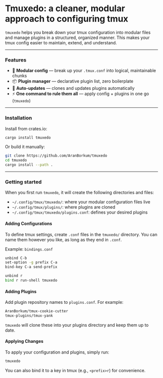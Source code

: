 # Tmuxedo: a cleaner, modular approach to configuring tmux

`tmuxedo` helps you break down your tmux configuration into modular files and manage plugins in a structured, organized manner. This makes your tmux config easier to maintain, extend, and understand.

---
### Features

- 🔧 **Modular config** — break up your `.tmux.conf` into logical, maintainable chunks
- 📦 **Plugin manager** — declarative plugin list, zero boilerplate
- 🔄 **Auto-updates** — clones and updates plugins automatically
- ⚡ **One command to rule them all** — apply config + plugins in one go (`tmuxedo`)

---
### Installation

Install from crates.io:

```bash
cargo install tmuxedo
```

Or build it manually:

```bash
git clone https://github.com/AranBorkum/tmuxedo
cd tmuxedo
cargo install --path .
```

---
### Getting started
When you first run `tmuxedo`, it will create the following directories and files:

- `~/.config/tmux/tmuxedo/`: where your modular configuration files live
- `~/.config/tmux/plugins/`: where plugins are cloned
- `~/.config/tmux/tmuxedo/plugins.conf`: defines your desired plugins

#### Adding Configurations

To define tmux settings, create `.conf` files in the `tmuxedo/` directory. You can name them however you like, as long as they end in `.conf`.

Example: `bindings.conf`

```bash
unbind C-b
set-option -g prefix C-a
bind-key C-a send-prefix

unbind r
bind r run-shell tmuxedo 
```

#### Adding Plugins

Add plugin repository names to `plugins.conf`. For example:

```bash
AranBorkum/tmux-cookie-cutter
tmux-plugins/tmux-yank
```

`tmuxedo` will clone these into your plugins directory and keep them up to date.

#### Applying Changes

To apply your configuration and plugins, simply run:

```bash
tmuxedo
```

You can also bind it to a key in tmux (e.g., `<prefix>r`) for convenience.

